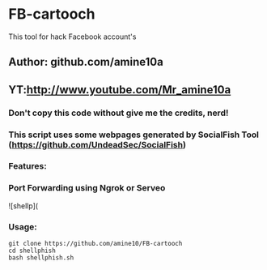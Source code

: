 # FB-cartooch
This tool for hack Facebook account's 

## Author: github.com/amine10a
## YT:http://www.youtube.com/Mr_amine10a
### Don't copy this code without give me the credits, nerd! 
### This script uses some webpages generated by SocialFish Tool (https://github.com/UndeadSec/SocialFish)



### Features:
### Port Forwarding using Ngrok or Serveo





![shellp](

### Usage:
```
git clone https://github.com/amine10/FB-cartooch
cd shellphish
bash shellphish.sh
```

